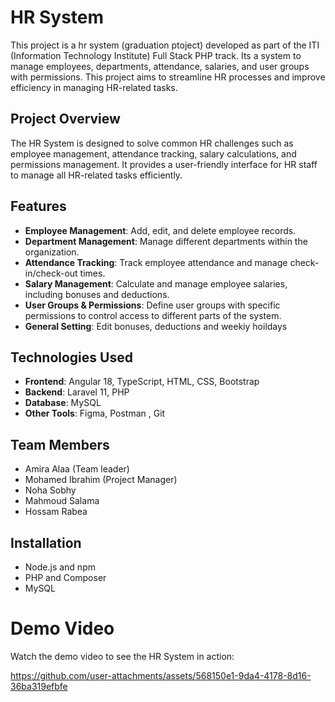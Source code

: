 
# HR System

This project is a hr system (graduation ptoject) developed as part of the ITI (Information Technology Institute) Full Stack PHP track. Its a system to manage employees, departments, attendance, salaries, and user groups with permissions. This project aims to streamline HR processes and improve efficiency in managing HR-related tasks.

## Project Overview

The HR System is designed to solve common HR challenges such as employee management, attendance tracking, salary calculations, and permissions management. It provides a user-friendly interface for HR staff to manage all HR-related tasks efficiently.

## Features

- **Employee Management**: Add, edit, and delete employee records.
- **Department Management**: Manage different departments within the organization.
- **Attendance Tracking**: Track employee attendance and manage check-in/check-out times.
- **Salary Management**: Calculate and manage employee salaries, including bonuses and deductions.
- **User Groups & Permissions**: Define user groups with specific permissions to control access to different parts of the system.
- **General Setting**: Edit bonuses, deductions and weekiy hoildays

## Technologies Used

- **Frontend**: Angular 18, TypeScript, HTML, CSS, Bootstrap
- **Backend**: Laravel 11, PHP
- **Database**: MySQL
- **Other Tools**: Figma, Postman , Git

## Team Members
- Amira Alaa (Team leader)
- Mohamed Ibrahim (Project Manager)
- Noha Sobhy
- Mahmoud Salama
- Hossam Rabea 

## Installation
- Node.js and npm
- PHP and Composer
- MySQL

# Demo Video

Watch the demo video to see the HR System in action:

https://github.com/user-attachments/assets/568150e1-9da4-4178-8d16-36ba319efbfe


